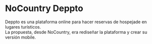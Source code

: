 # NoCountry Deppto

Deppto es una plataforma online para hacer reservas de hospejade en lugares turísticos.  
La propuesta, desde NoCountry, era rediseñar la plataforma y crear su versión mobile.  
